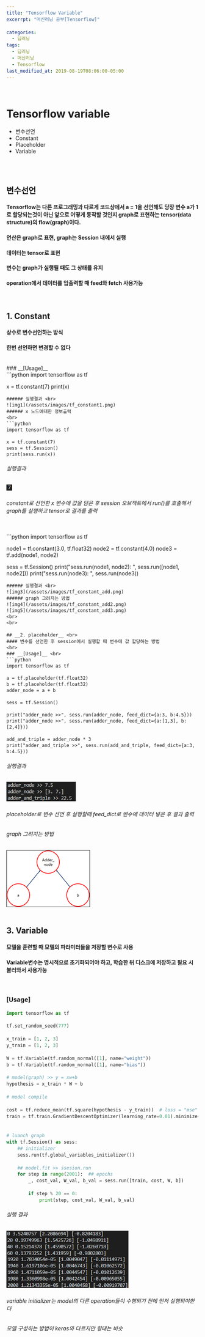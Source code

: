 ```yaml
---
title: "Tensorflow Variable"
excerrpt: "머신러닝 공부[Tensorflow]"

categories:
  - 딥러닝
tags:
  - 딥러닝
  - 머신러닝
  - Tensorflow
last_modified_at: 2019-08-19T08:06:00-05:00
---
```

<br>

# Tensorflow variable
- 변수선언
- Constant
- Placeholder
- Variable
<br>
<br>

## **변수선언** <br>
#### Tensorflow는 다른 프로그래밍과 다르게 코드상에서 a = 1을 선언해도 당장 변수 a가 1로 할당되는것이 아닌 앞으로 어떻게 동작할 것인지 graph로 표현하는 tensor(data structure)의 flow(graph)이다.<br>
#### 연산은 graph로 표현, graph는 Session 내에서 실행 <br>
#### 데이터는 tensor로 표현 <br>
#### 변수는 graph가 실행될 때도 그 상태를 유지 <br>
#### operation에서 데이터를 입출력할 때 feed와 fetch 사용가능 <br>
<br>

## __1. Constant__
#### 상수로 변수선언하는 방식
#### 한번 선언하면 변경할 수 없다
<br>
### __[Usage]__ <br>
```python
import tensorflow as tf

x = tf.constant(7)
print(x)
```
###### 실행결과 <br>
![img1](/assets/images/tf_constant1.png)
###### x 노드에대한 정보출력
<br>
```python
import tensorflow as tf

x = tf.constant(7)
sess = tf.Session()
print(sess.run(x))
```
###### 실행결과 <br>
![img2](/assets/images/tf_constant2.png)
###### constant로 선언한 x 변수에 값을 담은 후 session 오브젝트에서 run()를 호출해서 graph를 실행하고 tensor로 결과를 출력
<br>
```python
import tensorflow as tf

node1 = tf.constant(3.0, tf.float32)
node2 = tf.constant(4.0)
node3 = tf.add(node1, node2)

sess = tf.Session()
print("sess.run(node1, node2): ", sess.run([node1, node2]))
print("sess.run(node3): ", sess.run(node3))
```
###### 실행결과 <br>
![img3](/assets/images/tf_constant_add.png)
###### graph 그려지는 방법
![img4](/assets/images/tf_constant_add2.png)
![img5](/assets/images/tf_constant_add3.png)
<br>
<br>

## __2. placeholder__ <br>
#### 변수를 선언한 후 session에서 실행할 때 변수에 값 할당하는 방법
<br>
### __[Usage]__ <br>
```python
import tensorflow as tf

a = tf.placeholder(tf.float32)
b = tf.placeholder(tf.float32)
adder_node = a + b

sess = tf.Session()

print("adder_node >>", sess.run(adder_node, feed_dict={a:3, b:4.5}))
print("adder_node >>", sess.run(adder_node, feed_dict={a:[1,3], b:[2,4]}))

add_and_triple = adder_node * 3
print("adder_and_triple >>", sess.run(add_and_triple, feed_dict={a:3, b:4.5}))
```
###### 실행결과 <br>
![img6](/assets/images/tf_placeholder1.png)
###### placeholder로 변수 선언 후 실행할때 feed_dict로 변수에 데이터 넣은 후 결과 출력<br>
###### graph 그려지는 방법
![img7](/assets/images/tf_placeholder2.png)
<br>
<br>

## __3. Variable__ <br>
#### 모델을 훈련할 때 모델의 파라미터들을 저장할 변수로 사용
#### Variable변수는 명시적으로 초기화되어야 하고, 학습한 뒤 디스크에 저장하고 필요 시 불러와서 사용가능
<br>

### __[Usage]__ <br>
```python
import tensorflow as tf

tf.set_random_seed(777)

x_train = [1, 2, 3]
y_train = [1, 2, 3]

W = tf.Variable(tf.random_normal([1], name="weight"))
b = tf.Variable(tf.random_normal([1], name="bias"))

# model(graph) >> y = xw+b
hypothesis = x_train * W + b

# model compile

cost = tf.reduce_mean(tf.square(hypothesis - y_train))  # loss = "mse"
train = tf.train.GradientDescentOptimizer(learning_rate=0.01).minimize(cost) # optimizer


# luanch graph
with tf.Session() as sess:
    ## initializer
    sess.run(tf.global_variables_initializer())

    ## model.fit >> ssesion.run
    for step in range(2001):  ## epochs
        _, cost_val, W_val, b_val = sess.run([train, cost, W, b])

        if step % 20 == 0:
            print(step, cost_val, W_val, b_val)
```
###### 실행 결과 <br>
![img8](/assets/images/tf_variable1.png)
###### variable initializer는 model의 다른 operation들이 수행되기 전에 먼저 실행되야한다
###### 모델 구성하는 방법이 keras와 다르지만 형태는 비슷
